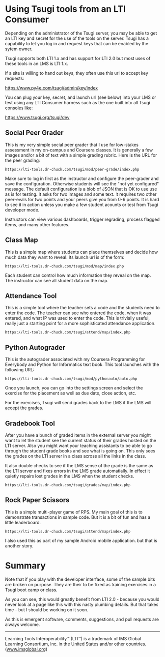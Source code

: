 Using Tsugi tools from an LTI Consumer
======================================

Depending on the administrator of the Tsugi server, you may
be able to get an LTI key and secret for the use of the tools
on the server.  Tsugi has a capability to let you log in
and request keys that can be enabled by the sytem owner.

Tsugi supports both LTI 1.x and has support for LTI 2.0 but 
most uses of these tools in an LMS is LTI 1.x.

If a site is willing to hand out keys, they often use this url 
to accept key requests:

https://www.py4e.com/tsugi/admin/key/index

You can plug your key, secret, and launch url (see below) into your LMS 
or test using any LTI Consumer harness such as the one built into all
Tsugi consoles like:

https://www.tsugi.org/tsugi/dev

Social Peer Grader
------------------

This is my very simple social peer grader that I use for low-stakes assessment
in my on-campus and Coursera classes.   It is generally a few images 
and/or a bit of text with a simple grading rubric.  Here is the 
URL for the peer grading:

    https://lti-tools.dr-chuck.com/tsugi/mod/peer-grade/index.php

Make sure to log in first as the instructor and configure the peer-grader and
save the configuration.  Otherwise students will see the "not yet configured"
message.  The default configuration is a blob of JSON that is OK to use use as
is for testing.   It asks for two images and some text.   It requires two other
peer-evals for two points and your peers give you from 0-6 points.  It is hard
to see it in action unless you make a few student acounts or test from Tsugi 
developer mode.

Instructors can view various dashboards, trigger regrading, process flagged
items, and many other features.

Class Map
---------

This is a simple map where students can place themselves and
decide how much data they want to reveal. Its launch url is of
the form:

    https://lti-tools.dr-chuck.com/tsugi/mod/map/index.php

Each student can control how much information they reveal on the map.
The instructor can see all student data on the map.

Attendance Tool
---------------

This is a simple tool where the teacher sets a code and the students
need to enter the code.  The teacher can see who entered the code,
when it was entered, and what IP was used to enter the code.
This is trivially useful, really just a starting point for a more
sophisticated attendance application.

    https://lti-tools.dr-chuck.com/tsugi/attend/map/index.php

Python Autograder
-----------------

This is the autograder associated with my Coursera
Programming for Everybody and Python for Informatics text book.
This tool launches with the following URL:

    https://lti-tools.dr-chuck.com/tsugi/mod/pythonauto/auto.php

Once you launch, you can go into the settings screen and select the 
exercise for the placement as well as due date, close action, etc.

For the exercises, Tsugi will send grades back to the LMS if the 
LMS will accept the grades.

Gradebook Tool
--------------

After you have a bunch of graded items in the external server you
might want to let the student see the current status of their grades
hosted on the LTI server.  Also you might want your teaching assistants
to be able to go through the student grade books and see what is going
on.  This only sees the grades on the LTI server in a class across
all the links in the class.

It also double checks to see if the LMS sense of the grade is the
same as the LTI server and fixes errors in the LMS grade automatially.
In effect it quietly repairs lost grades in the LMS when the student
checks.

    https://lti-tools.dr-chuck.com/tsugi/grades/map/index.php

Rock Paper Scissors
-------------------

This is a simple multi-player game of RPS.  My main goal of this
is to demonstrate transactions in sample code.  But it is a bit
of fun and has a little leaderboard.

    https://lti-tools.dr-chuck.com/tsugi/attend/map/index.php

I also used this as part of my sample Android mobile application.
but that is another story.

Summary
=======

Note that if you play with the developer interface, some of the
sample bits are broken on purpose.   They are their to be fixed as
training exercises in a Tsugi boot camp or class.

As you can see, this would greatly benefit from LTI 2.0 - because
you would never look at a page like this with this nasty plumbing
details.  But that takes time - but I should be working on it soon.

As this is emergent software, comments, suggestions, and pull
requests are always welcome.

---
Learning Tools Interoperability™ (LTI™) is a
trademark of IMS Global Learning Consortium, Inc. in
the United States and/or other countries. (www.imsglobal.org)


